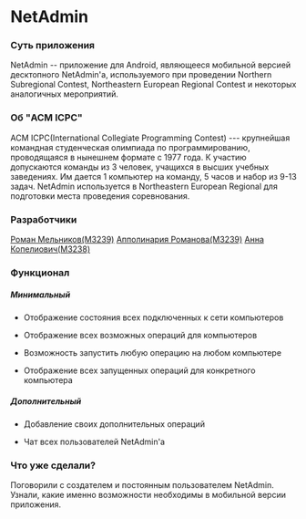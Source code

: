 # **NetAdmin**

### **Суть приложения**

NetAdmin -- приложение для Android, являющееся мобильной версией десктопного NetAdmin'а, используемого при проведении Northern Subregional Contest, Northeastern European Regional Contest и некоторых аналогичных мероприятий.

### **Об "ACM ICPC"**

ACM ICPC(International Collegiate Programming Contest) --- крупнейшая командная студенческая олимпиада по программированию, проводящаяся в нынешнем формате с 1977 года. К участию допускаются команды из 3 человек, учащихся в высших учебных заведениях. Им дается 1 компьютер на команду, 5 часов и набор из 9-13 задач. 
NetAdmin используется в Northeastern European Regional для подготовки места проведения соревнования.

### **Разработчики**

[Роман Мельников(M3239)](https://github.com/rvem)
[Апполинария Романова(M3239)](https://github.com/Zlok)
[Анна Копелиович(M3238)](https://github.com/annnufan)

### **Функционал**

##### Минимальный

* Отображение состояния всех подключенных к сети компьютеров

* Отображение всех возможных операций для компьютеров

* Возможность запустить любую операцию на любом компьютере

* Отображение всех запущенных операций для конкретного компьютера

##### Дополнительный

* Добавление своих дополнительных операций

* Чат всех пользователей NetAdmin'а

### **Что уже сделали?**

Поговорили с создателем и постоянным пользователем NetAdmin. Узнали, какие именно возможности необходимы в мобильной версии приложения.
